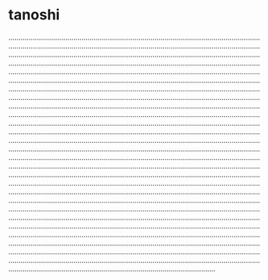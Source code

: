 # tanoshi
..........................................................................................................................................................................................................................................................................................................................................................................................................................................................................................................................................................................................................................................................................................................................................................................................................................................................................................................................................................................................................................................................................................................................................................................................................................................................................................................................................................................................................................................................................................................................................................................................................................................................................................................................................................................................................................................................................................................................................................................................................................................................................................................................................................................................................................................................................................................................................................................................................................................................................................................................................................................................................................................................................................................................................................................................................................................................................................................................................................................................................................................................................................................................................................................................................................................................................................................................................................................................................................................................................................................................................................................................
